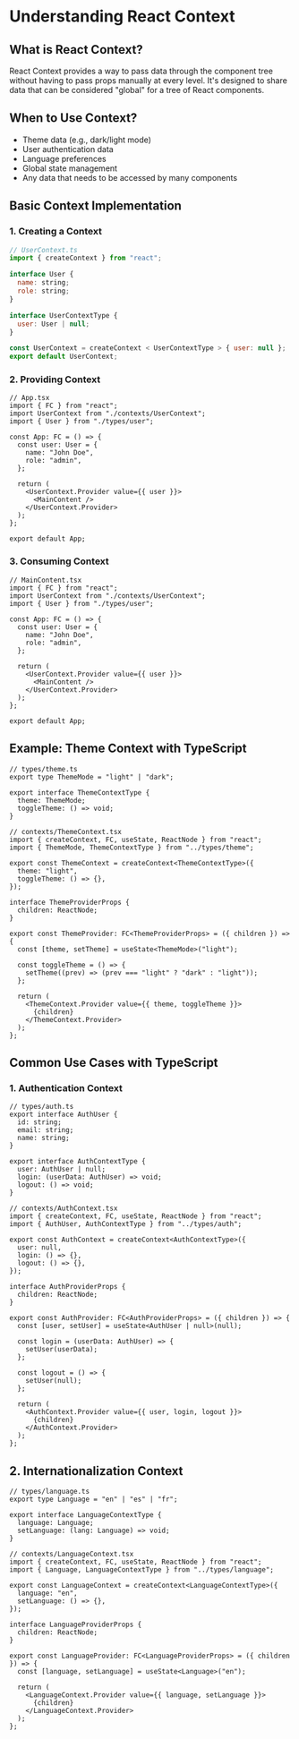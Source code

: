 # Understanding React Context

## What is React Context?

React Context provides a way to pass data through the component tree without having to pass props manually at every level. It's designed to share data that can be considered "global" for a tree of React components.

## When to Use Context?

- Theme data (e.g., dark/light mode)
- User authentication data
- Language preferences
- Global state management
- Any data that needs to be accessed by many components

## Basic Context Implementation

### 1. Creating a Context

```jsx
// UserContext.ts
import { createContext } from "react";

interface User {
  name: string;
  role: string;
}

interface UserContextType {
  user: User | null;
}

const UserContext = createContext < UserContextType > { user: null };
export default UserContext;
```

### 2. Providing Context

```tsx
// App.tsx
import { FC } from "react";
import UserContext from "./contexts/UserContext";
import { User } from "./types/user";

const App: FC = () => {
  const user: User = {
    name: "John Doe",
    role: "admin",
  };

  return (
    <UserContext.Provider value={{ user }}>
      <MainContent />
    </UserContext.Provider>
  );
};

export default App;
```

### 3. Consuming Context

```tsx
// MainContent.tsx
import { FC } from "react";
import UserContext from "./contexts/UserContext";
import { User } from "./types/user";

const App: FC = () => {
  const user: User = {
    name: "John Doe",
    role: "admin",
  };

  return (
    <UserContext.Provider value={{ user }}>
      <MainContent />
    </UserContext.Provider>
  );
};

export default App;
```

## Example: Theme Context with TypeScript

```tsx
// types/theme.ts
export type ThemeMode = "light" | "dark";

export interface ThemeContextType {
  theme: ThemeMode;
  toggleTheme: () => void;
}

// contexts/ThemeContext.tsx
import { createContext, FC, useState, ReactNode } from "react";
import { ThemeMode, ThemeContextType } from "../types/theme";

export const ThemeContext = createContext<ThemeContextType>({
  theme: "light",
  toggleTheme: () => {},
});

interface ThemeProviderProps {
  children: ReactNode;
}

export const ThemeProvider: FC<ThemeProviderProps> = ({ children }) => {
  const [theme, setTheme] = useState<ThemeMode>("light");

  const toggleTheme = () => {
    setTheme((prev) => (prev === "light" ? "dark" : "light"));
  };

  return (
    <ThemeContext.Provider value={{ theme, toggleTheme }}>
      {children}
    </ThemeContext.Provider>
  );
};
```

## Common Use Cases with TypeScript

### 1. Authentication Context

```tsx
// types/auth.ts
export interface AuthUser {
  id: string;
  email: string;
  name: string;
}

export interface AuthContextType {
  user: AuthUser | null;
  login: (userData: AuthUser) => void;
  logout: () => void;
}

// contexts/AuthContext.tsx
import { createContext, FC, useState, ReactNode } from "react";
import { AuthUser, AuthContextType } from "../types/auth";

export const AuthContext = createContext<AuthContextType>({
  user: null,
  login: () => {},
  logout: () => {},
});

interface AuthProviderProps {
  children: ReactNode;
}

export const AuthProvider: FC<AuthProviderProps> = ({ children }) => {
  const [user, setUser] = useState<AuthUser | null>(null);

  const login = (userData: AuthUser) => {
    setUser(userData);
  };

  const logout = () => {
    setUser(null);
  };

  return (
    <AuthContext.Provider value={{ user, login, logout }}>
      {children}
    </AuthContext.Provider>
  );
};
```

## 2. Internationalization Context

```tsx
// types/language.ts
export type Language = "en" | "es" | "fr";

export interface LanguageContextType {
  language: Language;
  setLanguage: (lang: Language) => void;
}

// contexts/LanguageContext.tsx
import { createContext, FC, useState, ReactNode } from "react";
import { Language, LanguageContextType } from "../types/language";

export const LanguageContext = createContext<LanguageContextType>({
  language: "en",
  setLanguage: () => {},
});

interface LanguageProviderProps {
  children: ReactNode;
}

export const LanguageProvider: FC<LanguageProviderProps> = ({ children }) => {
  const [language, setLanguage] = useState<Language>("en");

  return (
    <LanguageContext.Provider value={{ language, setLanguage }}>
      {children}
    </LanguageContext.Provider>
  );
};
```
